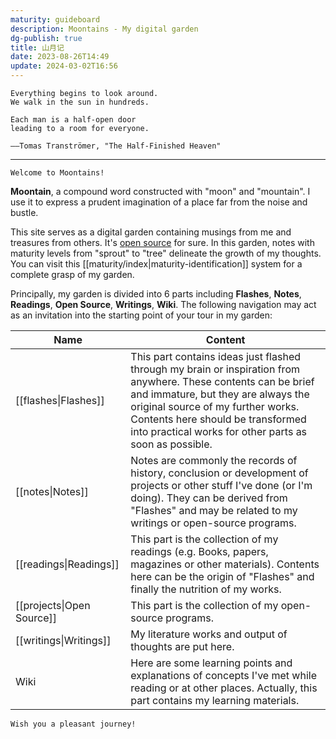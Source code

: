 ```yaml
---
maturity: guideboard
description: Moontains - My digital garden
dg-publish: true
title: 山月记
date: 2023-08-26T14:49
update: 2024-03-02T16:56
---
```

```poetry
Everything begins to look around.
We walk in the sun in hundreds.

Each man is a half-open door
leading to a room for everyone.

——Tomas Tranströmer, "The Half-Finished Heaven"
```

---

```poetry
Welcome to Moontains!
```

**Moontain**, a compound word constructed with "moon" and "mountain". I use it to express a prudent imagination of a place far from the noise and bustle.

This site serves as a digital garden containing musings from me and treasures from others.
It's [open source](https://github.com/blleng/obsidian-notes) for sure. In this garden, notes with maturity levels from "sprout" to "tree" delineate the growth of my thoughts. You can visit this [[maturity/index|maturity-identification]] system for a complete grasp of my garden.

Principally, my garden is divided into 6 parts including **Flashes**, **Notes**, **Readings**, **Open Source**, **Writings**, **Wiki**. The following navigation may act as an invitation into the starting point of your tour in my garden:

| Name                      | Content                                                                                                                                                                                                                                                                                   |
| ------------------------- | ----------------------------------------------------------------------------------------------------------------------------------------------------------------------------------------------------------------------------------------------------------------------------------------- |
| [[flashes\|Flashes]]      | This part contains ideas just flashed through my brain or inspiration from anywhere. These contents can be brief and immature, but they are always the original source of my further works. Contents here should be transformed into practical works for other parts as soon as possible. |
| [[notes\|Notes]]          | Notes are commonly the records of history, conclusion or development of projects or other stuff I've done (or I'm doing). They can be derived from "Flashes" and may be related to my writings or open-source programs.                                                                   |
| [[readings\|Readings]]    | This part is the collection of my readings (e.g. Books, papers, magazines or other materials). Contents here can be the origin of "Flashes" and finally the nutrition of my works.                                                                                                        |
| [[projects\|Open Source]] | This part is the collection of my open-source programs.                                                                                                                                                                                                                                   |
| [[writings\|Writings]]    | My literature works and output of thoughts are put here.                                                                                                                                                                                                                                  |
| Wiki                      | Here are some learning points and explanations of concepts I've met while reading or at other places. Actually, this part contains my learning materials.                                                                                                                                 |

```poetry
Wish you a pleasant journey!
```
